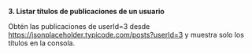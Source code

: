 **3. Listar títulos de publicaciones de un usuario**

Obtén las publicaciones de userId=3 desde https://jsonplaceholder.typicode.com/posts?userId=3 y muestra solo los títulos en la consola.